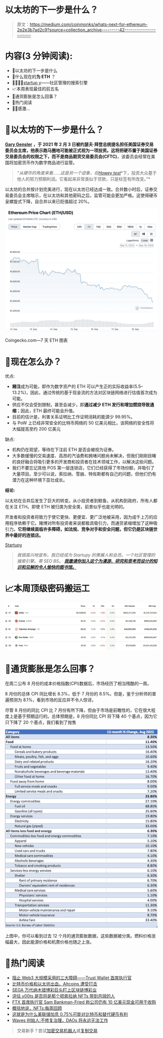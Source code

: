 # 以太坊的下一步是什么？

> 原文：<https://medium.com/coinmonks/whats-next-for-ethereum-2e2e3b7ad2c9?source=collection_archive---------42----------------------->

# 内容(3 分钟阅读):

*   🤷以太坊的下一步是什么
*   🤔什么现在的**为 ETH** ？
*   👨‍👩‍👧‍👧[startup y](https://beta.startupy.world/membership/?ref=yarocelis)——社区管理的搜索引擎
*   📈本周表现最佳的前五名
*   📜通货膨胀是怎么回事？
*   📰热门阅读
*   🙏🏻感激…

# 🤷以太坊的下一步是什么？

[**Gary Gensler**](https://www.sec.gov/biography/gary-gensler#:~:text=Gary%20Gensler%20was%20nominated%20by,office%20on%20April%2017%2C%202021.) **，**于 2021 年 2 月 3 日被约瑟夫·拜登总统提名担任美国证券交易委员会主席，他表示**跑马圈地可能被正式视为一项投资。这将把硬币置于美国证券交易委员会的权限之下，而不是商品期货交易委员会(CFTC)**，该委员会经常在美国将加密货币作为数字商品进行监管。

> *“从硬币的角度来看……这是另一个迹象，在*[*Howey test*](https://www.investopedia.com/terms/h/howey-test.asp#:~:text=The%20Howey%20Test%20refers%20to,Securities%20Exchange%20Act%20of%201934.)*下，投资大众基于他人的努力预期利润。它看起来非常类似于贷款，只是标签有所改变。”*

以太坊的合并按计划完美进行，现在以太坊已经达成一致。合并数小时后，证券交易委员会主席暗示，在以太坊和其他密码之后，监管可能会更加严格。这使得硬币呈螺旋式下降，自合并以来已贬值超过 20%。

![](img/0a49bbc1252531dfa27e23e95e33c483.png)

Coingecko.com—7 天 ETH 图表

# 🤔现在怎么办？

优点:

*   **赌注**成为可能，即作为数字资产的 ETH 可以产生正的实际收益率(5.5–13.2%)，因此，通过传统的基于现金流的方法对区块链网络进行估值首次成为可能。
*   供应不仅会受到限制，甚至会减少，即**通过减少 ETH 发行和增加燃烧导致通缩**；因此，ETH 最终可能会升值。
*   目前的估计是，利害关系证明比工作证明消耗的能源少 99.95%。
*   与 PoW 上已经非常安全的比特币网络的 50 亿美元相比，该网络的安全性将大幅提高至约 200 亿美元

缺点:

*   机构仍在观望，等待在下注前 ETH 是否会被视为证券。
*   大多数缓慢的交易速度、高昂的汽油费和拥堵问题尚未解决，但我们刚刚目睹的良好融合将吸引更多的开发商和投资者在技术领域工作，以解决这些问题。
*   我们不要忘记其他 POS 第一层连锁店，它们已经获得了市场份额，并吸引了大量项目。至少可以说，索拉纳、雪崩、特佐斯都有自己的问题，但他们仍有潜力在这种环境下茁壮成长。

**结论:**

以太坊在合并后发生了巨大的转变。从小投资者到鲸鱼，从机构到政府，所有人都在关注 ETH。即使 ETH 被归类为安全类，前景似乎也是光明的。

开发者和投资者将致力于使它更快、更便宜、更广泛地被采用，因为成千上万的应用程序依赖于它。赌博对所有投资者来说都极具吸引力，而通货紧缩增加了这种吸引力。**它将继续面临许多障碍，如法规、竞争对手和安全问题，但它仍是区块链世界中最好的连锁店。**

[Startupy](https://beta.startupy.world/membership/?ref=yarocelis)

> *我很高兴地宣布，我已经成为 Startupy 的策展人和会员。一个社区管理的搜索引擎。零 SEO BS。* [***我邀请你加入这个为漫游、研究和思考而设计的知识和见解的令人愉快的图书馆。***](https://beta.startupy.world/membership/?ref=yarocelis)

# 📈本周顶级密码搬运工

![](img/65513806f37ead1760abb211a5607d1e.png)

# 📜通货膨胀是怎么回事？

在周二公布 8 月份的成本价格指数(CPI)数据后，市场经历了相当残酷的一周。

8 月份的总体 CPI 同比增长 8.3%，低于 7 月份的 8.5%。但是，鉴于分析师的普遍预测为 8.1%，看到市场的反应并不令人惊讶。

尽管 8 月份的同比 CPI 比 7 月份有所下降，但由于市场是前瞻性的，它在很大程度上是基于预期运行的。总体预期是，8 月份同比 CPI 将下降 40 个基点，因为它只下降了 20 个基点，我们看到了抛售

![](img/49ed837b6374ea00a7cd6885ecef8970.png)

上图中，你可以看到过去 12 个月的通货膨胀数据，这些数据被分类。燃料价格涨幅最大，因此能源价格和机票价格也随之上涨。

# 📰热门阅读

*   [阻止 Web3 大规模采用的三大障碍——Trust Wallet 首席执行官](https://cointelegraph.com/news/3-barriers-preventing-web3-mass-adoption-trust-wallet-ceo)
*   [比特币价格和以太坊出血，Altcoins 遭受打击](https://cryptonews.com/news/bitcoin-price-ethereum-bleed-altcoins-takes-hit.htm)
*   [SEGA 万代纳木错博彩巨头盯上区块链博彩业](https://cointelegraph.com/news/bandai-namco-sega-among-gaming-giants-eyeing-blockchain-gaming)
*   [评估 y00ts 是否将是那个把索拉纳 NFTs 带到月球的人](https://ambcrypto.com/assessing-whether-y00ts-will-be-the-one-to-take-solana-nfts-to-the-moon/)
*   [FTX 首席执行官 Sam Bankman-Fried 称公司仍有 10 亿美元现金可用于收购](https://dailyhodl.com/2022/09/18/ftx-ceo-sam-bankman-fried-says-firm-still-has-1000000000-in-cash-left-to-deploy-for-acquisitions/)
*   [概括地说，NFTs:每周回顾](https://bitcoinist.com/nfts-in-a-nutshell-a-weekly-review-67/)
*   [这就是为什么美联储加息 0.75%可能对比特币和替代硬币有利](https://cointelegraph.com/news/here-is-why-a-0-75-fed-rate-hike-could-be-bullish-for-bitcoin-and-altcoins)
*   [Waves 创始人:不修复治理，DAOs 将永远无法工作](https://cointelegraph.com/news/daos-will-never-work-without-fixing-governance)

> 交易新手？尝试[加密交易机器人](/coinmonks/crypto-trading-bot-c2ffce8acb2a)或[复制交易](/coinmonks/top-10-crypto-copy-trading-platforms-for-beginners-d0c37c7d698c)